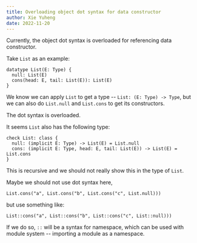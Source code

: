 ```yaml
---
title: Overloading object dot syntax for data constructor
author: Xie Yuheng
date: 2022-11-20
---
```


Currently, the object dot syntax is overloaded for referencing data constructor.

Take `List` as an example:

```cicada
datatype List(E: Type) {
  null: List(E)
  cons(head: E, tail: List(E)): List(E)
}
```

We know we can apply `List` to get a type -- `List: (E: Type) -> Type`,
but we can also do `List.null` and `List.cons` to get its constructors.

The dot syntax is overloaded.

It seems `List` also has the following type:

```cicada
check List: class {
  null: (implicit E: Type) -> List(E) = List.null
  cons: (implicit E: Type, head: E, tail: List(E)) -> List(E) = List.cons
}
```

This is recursive and we should not really show this in the type of `List`.

Maybe we should not use dot syntax here,

```cicada
List.cons("a", List.cons("b", List.cons("c", List.null)))
```

but use something like:

```cicada
List::cons("a", List::cons("b", List::cons("c", List::null)))
```

If we do so, `::` will be a syntax for namespace,
which can be used with module system
-- importing a module as a namespace.
